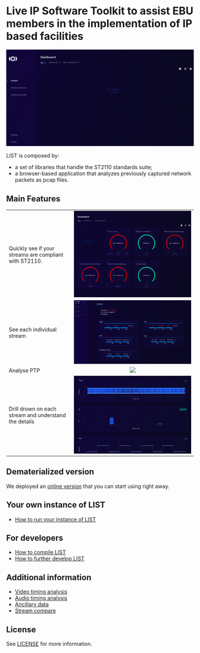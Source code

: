 # Live IP Software Toolkit to assist EBU members in the implementation of IP based facilities

![overview](docs/overview.gif)

LIST is composed by:
- a set of libraries that handle the ST2110 standards suite;
- a browser-based application that analyzes previously captured network packets as pcap files.

## Main Features

| | |
:-------------------------|:-------------------------:
Quickly see if your streams are compliant with ST2110. | ![](docs/pcap_overview.png)
See each individual stream | ![](docs/stream_overview.png)
Analyse PTP | ![](docs/ptp_analysis.png)
Drill drown on each stream and understand the details | ![](docs/stream_drilldown.png)

## Dematerialized version

We deployed an [online version](http://list.ebu.io/) that you can start using right away.

## Your own instance of LIST

* [How to run your instance of LIST](./docs/local_docker.md)

## For developers

* [How to compile LIST](./docs/compiling_list.md)
* [How to further develop LIST](./docs/list_development.md)

## Additional information

* [Video timing analysis](./docs/video_timing_analysis.md)
* [Audio timing analysis](./docs/audio_timing_analysis.md)
* [Ancillary data](./docs/ancillary_data.md)
* [Stream compare](./docs/stream_compare.md)

## License

See [LICENSE](LICENSE.md) for more information.
